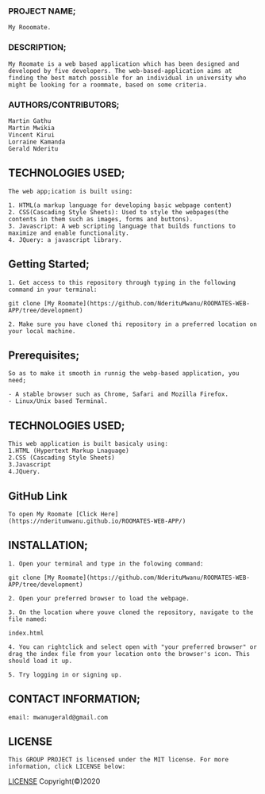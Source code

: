 ### PROJECT NAME;
    My Rooomate.
### DESCRIPTION;
    My Roomate is a web based application which has been designed and developed by five developers. The web-based-application aims at finding the best match possible for an individual in university who might be looking for a roommate, based on some criteria.
### AUTHORS/CONTRIBUTORS;
    Martin Gathu
    Martin Mwikia
    Vincent Kirui
    Lorraine Kamanda
    Gerald Nderitu

## TECHNOLOGIES USED;
    The web app;ication is built using:

    1. HTML(a markup language for developing basic webpage content)
    2. CSS(Cascading Style Sheets): Used to style the webpages(the  contents in them such as images, forms and buttons).
    3. Javascript: A web scripting language that builds functions to maximize and enable functionality.
    4. JQuery: a javascript library.
## Getting Started;
    1. Get access to this repository through typing in the following command in your terminal:

    git clone [My Roomate](https://github.com/NderituMwanu/ROOMATES-WEB-APP/tree/development)

    2. Make sure you have cloned thi repository in a preferred location on your local machine.
## Prerequisites;
    So as to make it smooth in runnig the webp-based application, you need;

    - A stable browser such as Chrome, Safari and Mozilla Firefox.
    - Linux/Unix based Terminal.

## TECHNOLOGIES USED;
    This web application is built basicaly using:
    1.HTML (Hypertext Markup Lnaguage)
    2.CSS (Cascading Style Sheets)
    3.Javascript
    4.JQuery.
## GitHub Link
    To open My Roomate [Click Here](https://nderitumwanu.github.io/ROOMATES-WEB-APP/)

## INSTALLATION;

    1. Open your terminal and type in the folowing command:

    git clone [My Roomate](https://github.com/NderituMwanu/ROOMATES-WEB-APP/tree/development)

    2. Open your preferred browser to load the webpage.

    3. On the location where youve cloned the repository, navigate to the file named:

    index.html

    4. You can rightclick and select open with "your preferred browser" or drag the index file from your location onto the browser's icon. This should load it up.

    5. Try logging in or signing up.

## CONTACT INFORMATION;

    email: mwanugerald@gmail.com

## LICENSE

    This GROUP PROJECT is licensed under the MIT license. For more information, click LICENSE below:

[LICENSE](../LICENSE)
Copyright(©)2020